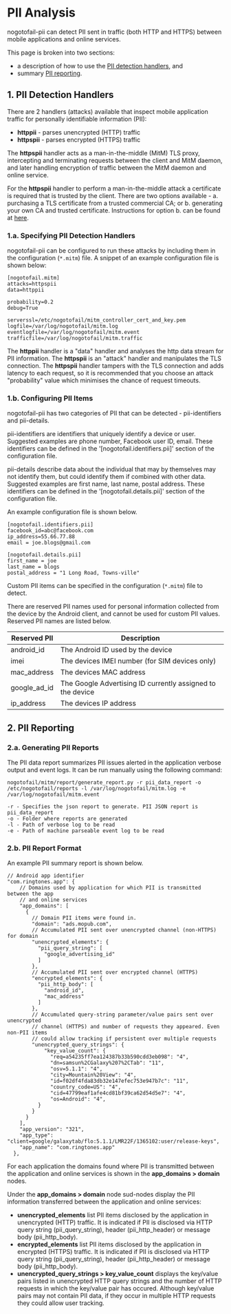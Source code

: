 # PII Analysis

nogotofail-pii can detect PII sent in traffic (both HTTP and HTTPS) between mobile applications and online services.

This page is broken into two sections:
- a description of how to use the [PII detection handlers](#pii_detection_handlers), and
- summary [PII reporting](#pii_reporting).

## 1. <a name="pii_detection_handlers"></a>PII Detection Handlers

There are 2 handlers (attacks) available that inspect mobile application traffic for personally identifiable information (PII):
- **httppii** - parses unencrypted (HTTP) traffic
- **httpspii** - parses encrypted (HTTPS) traffic

The **httpspii** handler acts as a man-in-the-middle (MitM) TLS proxy, intercepting and terminating requests between the client and MitM daemon, and later handling encryption of traffic between the MitM daemon and online service.

For the **httpspii** handler to perform a man-in-the-middle attack a certificate is required that is trusted by the client. There are two options available - a. purchasing a TLS certificate from a trusted commercial CA; or b. generating your own CA and trusted certificate. Instructions for option b. can be found at [here](create_tls_proxy_cert.md).

### 1.a. Specifying PII Detection Handlers

nogotofail-pii can be configured to run these attacks by including them in the configuration (`*.mitm`) file. A snippet of an example configuration file is shown below:
```
[nogotofail.mitm]
attacks=httpspii
data=httppii

probability=0.2
debug=True

serverssl=/etc/nogotofail/mitm_controller_cert_and_key.pem
logfile=/var/log/nogotofail/mitm.log
eventlogfile=/var/log/nogotofail/mitm.event
trafficfile=/var/log/nogotofail/mitm.traffic
```
The **httppii** handler is a "data" handler and analyses the http data stream for PII information. The **httpspii** is an "attack" handler and manipulates the TLS connection.
The **httpspii** handler tampers with the TLS connection and adds latency to each request, so it is recommended that you choose an attack "probability" value which minimises the chance of request timeouts.

### 1.b. Configuring PII Items

nogotofail-pii has two categories of PII that can be detected - pii-identifiers and pii-details.

pii-identifiers are identifiers that uniquely identify a device or user. Suggested examples are phone number, Facebook user ID, email. These identifiers can be defined in the '[nogotofail.identifiers.pii]' section of the configuration file.

pii-details describe data about the individual that may by themselves may not identify them, but could identify them if combined with other data. Suggested examples are first name, last name, postal address. These identifiers can be defined in the '[nogotofail.details.pii]' section of the configuration file.

An example configuration file is shown below.
```
[nogotofail.identifiers.pii]
facebook_id=abc@facebook.com
ip_address=55.66.77.88
email = joe.blogs@gmail.com

[nogotofail.details.pii]
first_name = joe
last_name = blogs
postal_address = "1 Long Road, Towns-ville"
```

Custom PII items can be specified in the configuration (`*.mitm`) file to detect.

There are reserved PII names used for personal information collected from the device by the Android client, and cannot be used for custom PII values. Reserved PII names are listed below.

| Reserved PII | Description |
|--------------|---|
| android_id | The Android ID used by the device  |
| imei | The devices IMEI number (for SIM devices only) |
| mac_address | The devices MAC address  |
| google_ad_id | The Google Advertising ID currently assigned to the device  |
| ip_address | The devices IP address  |

## 2. <a name="pii_reporting"></a>PII Reporting

### 2.a. Generating PII Reports

The PII data report summarizes PII issues alerted in the application verbose output and event logs. It can be run manually using the following command:
```
nogotofail/mitm/report/generate_report.py -r pii_data_report -o /etc/nogotofail/reports -l /var/log/nogotofail/mitm.log -e /var/log/nogotofail/mitm.event
```
```
-r - Specifies the json report to generate. PII JSON report is pii_data_report
-o - Folder where reports are generated
-l - Path of verbose log to be read
-e - Path of machine parseable event log to be read
```

### 2.b. PII Report Format

An example PII summary report is shown below.
```
// Android app identifier
"com.ringtones.app": {
    // Domains used by application for which PII is transmitted between the app
    // and online services
    "app_domains": [
      {
        // Domain PII items were found in.
        "domain": "ads.mopub.com",
        // Accumulated PII sent over unencrypted channel (non-HTTPS) for domain
        "unencrypted_elements": {
          "pii_query_string": [
            "google_advertising_id"
          ]
        },
        // Accumulated PII sent over encrypted channel (HTTPS)
        "encrypted_elements": {
          "pii_http_body": [
            "android_id",
            "mac_address"
          ]
        },
        // Accumulated query-string parameter/value pairs sent over unencrypted
        // channel (HTTPS) and number of requests they appeared. Even non-PII items
        // could allow tracking if persistent over multiple requests
        "unencrypted_query_strings": {
            "key_value_count": {
              "req=a54235ff7ea124387b33b590cdd3eb098": "4",
              "dn=samsun%2CGalaxy%207%2CTab": "11",
              "osv=5.1.1": "4",
              "city=Mountain%20View": "4",
              "id=f02df4fda83db32e147efec753e947b7c": "11",
              "country_code=US": "4",
              "cid=47799eaf1afe4cd81bf39ca62d54d5e7": "4",
              "os=Android": "4",
          }
        }
      }
    ],
    "app_version": "321",
    "app_type": "client=google/galaxytab/flo:5.1.1/LMR22F/1365102:user/release-keys",
    "app_name": "com.ringtones.app"
  },
```
For each application the domains found where PII is transmitted between the application and online services is shown in the **app_domains > domain** nodes.

Under the **app_domains > domain** node sud-nodes display the PII information transferred between the application and online services:
- **unencrypted_elements** list PII items disclosed by the application in unencrypted (HTTP) traffic. It is indicated if PII is disclosed via HTTP query string (pii_query_string), header (pii_http_header) or message body (pii_http_body).
- **encrypted_elements** list PII items disclosed by the application in encrypted (HTTPS) traffic. It is indicated if PII is disclosed via HTTP query string (pii_query_string), header (pii_http_header) or message body (pii_http_body).
- **unencrypted_query_strings > key_value_count** displays the key/value pairs listed in unencrypted HTTP query strings and the number of HTTP requests in which the key/value pair has occured. Although key/value pairs may not contain PII data, if they occur in multiple HTTP requests they could allow user tracking.
